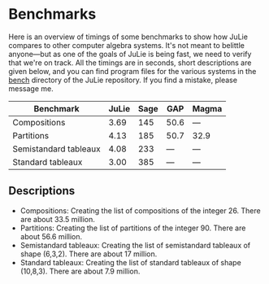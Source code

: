# Benchmarks

Here is an overview of timings of some benchmarks to show how JuLie compares to other computer algebra systems. It's not meant to belittle anyone—but as one of the goals of JuLie is being fast, we need to verify that we're on track. All the timings are in seconds, short descriptions are given below, and you can find program files for the various systems in the [bench](https://github.com/ulthiel/JuLie.jl/tree/master/bench) directory of the JuLie repository. If you find a mistake, please message me.

| Benchmark             | JuLie | Sage | GAP  | Magma |
| --------------------- | ----- | ---- | ---- | ----- |
| Compositions      | 3.69 | 145  | 50.6 | —     |
| Partitions        | 4.13 | 185  | 50.7 | 32.9  |
| Semistandard tableaux | 4.08 | 233 | —    | —     |
| Standard tableaux | 3.00 | 385 | —    | —     |

## Descriptions

* Compositions: Creating the list of compositions of the integer 26. There are about 33.5 million.
* Partitions: Creating the list of partitions of the integer 90. There are about 56.6 million.
* Semistandard tableaux: Creating the list of semistandard tableaux of shape (6,3,2). There are about 17 million.
* Standard tableaux: Creating the list of standard tableaux of shape (10,8,3). There are about 7.9 million.

